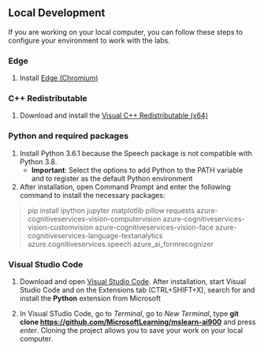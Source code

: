 ## Local Development 

If you are working on your local computer, you can follow these steps to configure your environment to work with the labs. 

### Edge 
1. Install [Edge (Chromium)](https://www.microsoft.com/edge) 

### C++ Redistributable 
1. Download and install the [Visual C++ Redistributable (x64)](https://aka.ms/vs/16/release/vc_redist.x64.exe) 

### Python and required packages 
1. Install Python 3.6.1 because the Speech package is not compatible with Python 3.8.  
   - **Important**: Select the options to add Python to the PATH variable and to register as the default Python environment 
2. After installation, open Command Prompt and enter the following command to install the necessary packages: 

> pip install ipython jupyter matplotlib pillow requests azure-cognitiveservices-vision-computervision azure-cognitiveservices-vision-customvision azure-cognitiveservices-vision-face azure-cognitiveservices-language-textanalytics azure.cognitiveservices.speech azure_ai_formrecognizer 

### Visual Studio Code 
1. Download and open [Visual Studio Code](https://code.visualstudio.com/Download). After installation, start Visual Studio Code and on the Extensions tab (CTRL+SHIFT+X), search for and install the **Python** extension from Microsoft

2. In Visual STudio Code, go to *Terminal*, go to *New Terminal*, type **git clone https://github.com/MicrosoftLearning/mslearn-ai900** and press *enter*. Cloning the project allows you to save your work on your local computer. 

